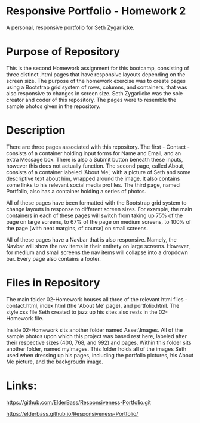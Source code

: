 # Responsive Portfolio - Homework 2

A personal, responsive portfolio for Seth Zygarlicke.

# Purpose of Repository

This is the second Homework assignment for this bootcamp, consisting of three distinct .html pages that have responsive layouts depending on the screen size. The purpose of the homework exercise was to create pages using a Bootstrap grid system of rows, columns, and containers, that was also responsive to changes in screen size. Seth Zygarlicke was the sole creator and coder of this repository. The pages were to resemble the sample photos given in the repository. 

# Description

There are three pages associated with this repository. The first - Contact - consists of a container holding input forms for Name and Email, and an extra Message box. There is also a Submit button beneath these inputs, however this does not actually function. The second page, called About, consists of a container labeled 'About Me', with a picture of Seth and some descriptive text about him, wrapped around the image. It also contains some links to his relevant social media profiles. The third page, named Portfolio, also has a container holding a series of photos.

All of these pages have been formatted with the Bootstrap grid system to change layouts in response to different screen sizes. For example, the main containers in each of these pages will switch from taking up 75% of the page on large screens, to 67% of the page on medium screens, to 100% of the page (with neat margins, of course) on small screens. 

All of these pages have a Navbar that is also responsive. Namely, the Navbar will show the nav items in their entirety on large screens. However, for medium and small screens the nav items will collapse into a dropdown bar. Every page also contains a footer.

# Files in Repository

The main folder 02-Homework houses all three of the relevant html files - contact.html, index.html (the 'About Me' page), and portfolio.html. The style.css file Seth created to jazz up his sites also rests in the 02-Homework file. 

Inside 02-Homework sits another folder named Asset\Images. All of the sample photos upon which this project was based rest here, labeled after their respective sizes (400, 768, and 992) and pages. Within this folder sits another folder, named myImages. This folder holds all of the images Seth used when dressing up his pages, including the portfolio pictures, his About Me picture, and the backgroudn image.

# Links:

https://github.com/ElderBass/Responsiveness-Portfolio.git

https://elderbass.github.io/Responsiveness-Portfolio/